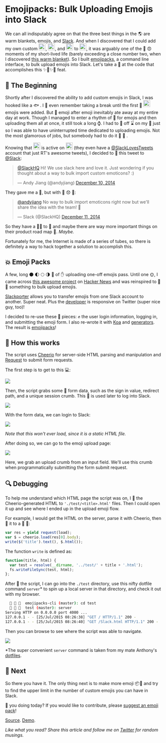 
# Emojipacks: Bulk Uploading Emojis into Slack

We can all indisputably agree on that the three best things in the 🌎 are warm blankets, emojis, and [Slack](https://www.slack.com). And when I discovered that I could add my own custom <img width=22px src='http://i.imgur.com/o7tyjxN.gif' style='display: inline; margin: 0' />, <img width=22px src='http://i.imgur.com/8lLklPJ.gif' style='display: inline; margin: 0' />, and <img width=22px src='http://i.imgur.com/GmcaGmz.gif' style='display: inline; margin: 0' /> to <img width=22px src='http://i.imgur.com/J9yDWph.png' style='display: inline; margin: 0' />, it was arguably one of the 🎉 😍 moments of my short-lived life (barely exceeding a close number two, when I discovered [this warm blanket](http://www.cafepress.com/+emojis_throw_blanket,1608034030)). So I built [emojipacks](https://www.github.com/lambtron/emojipacks), a command line interface, to bulk upload emojis into Slack. Let's take a 👀 at the code that accomplishes this ✨🌟✨🌟 feat.

## 👶 The Beginning

Shortly after I discovered the ability to add custom emojis in Slack, I was hooked like a 🐟 . I 🍩 even remember taking a break until the first 💯 <img height=22px src='http://i.imgur.com/yrd45Ky.gif' style='display: inline; margin: 0' /> emojis were added. But 🚢 emoji after emoji inevitably ate away at my entire day at work. Though I managed to enter a rhythm of 🔦 for emojis and then uploading them all at once, it still took a long ⌚️. I had to 🚧 off ⌛ ️on my 📅 just so I was able to have uninterrupted time dedicated to uploading emojis. Not the most glamorous of jobs, but somebody had to do it 🙌 💪 .

Knowing that <img width=22px src='http://i.imgur.com/J9yDWph.png' style='display: inline; margin: 0' /> is active on <img width=22px src='http://i.imgur.com/Y8DaHZx.png' style='display: inline; margin: 0' /> (they even have a [@SlackLovesTweets](https://twitter.com/slacklovetweets) account that just RT's awesome tweets), I decided to 🚀 this tweet to [@Slack](https://www.twitter.com/slack):

<blockquote class="twitter-tweet" lang="en"><p lang="en" dir="ltr"><a href="https://twitter.com/SlackHQ">@SlackHQ</a> Hi! We use slack here and love it. Just wondering if you thought about a way to bulk import custom emoticons? :)</p>&mdash; Andy Jiang (@andyjiang) <a href="https://twitter.com/andyjiang/status/542789755293814784">December 10, 2014</a></blockquote>
<script async src="//platform.twitter.com/widgets.js" charset="utf-8"></script>

They gave me a 💬, but with 💩 😞 📰:

<blockquote data-conversation="none" class="twitter-tweet" lang="en"><p lang="en" dir="ltr"><a href="https://twitter.com/andyjiang">@andyjiang</a> No way to bulk import emoticons right now but we&#39;ll share the idea with the team! 📮</p>&mdash; Slack (@SlackHQ) <a href="https://twitter.com/SlackHQ/status/543006206521262080">December 11, 2014</a></blockquote>
<script async src="//platform.twitter.com/widgets.js" charset="utf-8"></script>

So they have a 👔💼 to 🏃 and maybe there are way more important things on their product road map 🙊. *Maybe.* 

Fortunately for me, the Internet is made of a series of tubes, so there is definitely a way to hack together a solution to accomplish this.

## 💥 Emoji Packs

A few, long 🌑 🌓 🌕 🌗 🌚 of ✋ uploading one-off emojis pass. Until one 🌞, I came across [this awesome project](https://github.com/mootcycle/slackporter) on [Hacker News](https://news.ycombinator.com/) and was reinspired to 🔨🔧 something to bulk upload emojis.

[Slackporter](https://github.com/mootcycle/slackporter) allows you to transfer emojis from one Slack account to another. Super neat. Plus the [developer](https://twitter.com/mootcycle) is responsive on Twitter (super nice guy, too)!

I decided to re-use these 🔑 pieces: ✊ the user login information, logging in, and submitting the emoji form. I also re-wrote it with [Koa](http://koajs.com/) and [generators](https://developer.mozilla.org/en-US/docs/Web/JavaScript/Guide/Iterators_and_Generators). The result is [emojipacks](https://www.github.com/lambtron/emojipacks)!

## 🔩 How this works

The script uses [Cheerio](https://github.com/cheeriojs/cheerio) for server-side HTML parsing and manipulation and [Request](https://github.com/request/request) to submit form requests.

The first step is to get to this 💻:

![](http://i.imgur.com/qUVR6Ko.png)

Then, the script grabs some 👻 form data, such as the sign in value, redirect path, and a unique session crumb. This 🔮 is used later to log into Slack.

![](https://cldup.com/BO7qWgzUcF.png)

With the form data, we can login to Slack:

![](http://i.imgur.com/AV9Wj5u.png)

*Note that this won't ever load, since it is a static HTML file.*

After doing so, we can go to the emoji upload page:

![](http://i.imgur.com/5rFpsVM.png)

Here, we grab an upload crumb from an input field. We'll use this crumb when programmatically submitting the form submit request.

## 🔍 Debugging

To help me understand which HTML page the script was on, I 📝 the Cheerio-generated HTML to `'./test/<title>.html'` files. Then I could open it up and see where I ended up in the upload emoji flow.

For example, I would get the HTML on the server, parse it with Cheerio, then ️💾 it to a 🏡 📁:

```javascript
var res = yield request(load);
var $ = cheerio.load(res[0].body);
write($('title').text(), $.html());
```

The function `write` is defined as:

```javascript
function(title, html) {
  var test = resolve(__dirname, '../test/' + title + '.html');
  fs.writeFileSync(test, html);
};
```

After 🏃 the script, I can go into the `./test` directory, use this nifty dotfile command `server`* to spin up a local server in that directory, and check it out with my browser.

```bash
  🍉 🍉 🍉  emojipacks-cli (master): cd test
  🍉 🍉 🍉  test (master): server
Serving HTTP on 0.0.0.0 port 4000 ...
127.0.0.1 - - [25/Jul/2015 08:26:38] "GET / HTTP/1.1" 200 -
127.0.0.1 - - [25/Jul/2015 08:26:40] "GET /Slack.html HTTP/1.1" 200 -
```

Then you can browse to see where the script was able to navigate.

![](http://i.imgur.com/utp1BQ3.png)

*The super convenient `server` command is taken from my mate Anthony's [dotfiles](https://github.com/anthonyshort/dotfiles/blob/master/bash/functions).

## 🚀 Next

So there you have it. The only thing next is to make more emoji 📦🎁 and try to find the upper limit in the number of custom emojis you can have in Slack.

🌊 you doing today? If you would like to contribute, please [suggest an emoji pack](https://20p.typeform.com/to/xOFDyq)!

[Source](https://www.github.com/lambtron/emojipacks). [Demo](https://www.emojipacks.com).

*Like what you read? Share this article and follow me on [Twitter](http://www.twitter.com/andyjiang) for random musings.*